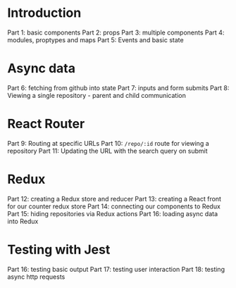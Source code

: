 # Introduction
Part 1: basic components
Part 2: props
Part 3: multiple components
Part 4: modules, proptypes and maps
Part 5: Events and basic state

# Async data
Part 6: fetching from github into state
Part 7: inputs and form submits
Part 8: Viewing a single repository - parent and child communication

# React Router
Part 9: Routing at specific URLs
Part 10: `/repo/:id` route for viewing a repository
Part 11: Updating the URL with the search query on submit

# Redux

Part 12: creating a Redux store and reducer
Part 13: creating a React front for our counter redux store
Part 14: connecting our components to Redux
Part 15: hiding repositories via Redux actions
Part 16: loading async data into Redux

# Testing with Jest

Part 16: testing basic output
Part 17: testing user interaction
Part 18: testing async http requests
